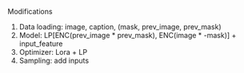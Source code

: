Modifications
1. Data loading: image, caption, (mask, prev_image, prev_mask)
2. Model: LP[ENC(prev_image * prev_mask), ENC(image * -mask)] + input_feature
3. Optimizer: Lora + LP
4. Sampling: add inputs